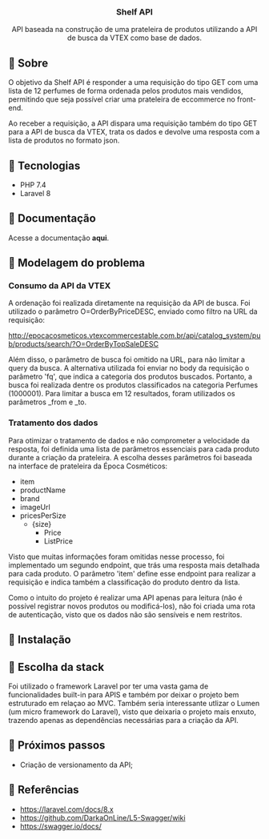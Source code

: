 <h3 align="center">Shelf API</h3>

<p align="center">
   API baseada na construção de uma prateleira de produtos utilizando a API de busca da VTEX como base de dados.
</p>

## :pushpin: Sobre

O objetivo da Shelf API é responder a uma requisição do tipo GET com uma lista de 12 perfumes de forma ordenada pelos produtos mais vendidos, permitindo que seja possível criar uma prateleira de eccommerce no front-end.

Ao receber a requisição, a API dispara uma requisição também do tipo GET para a API de busca da VTEX, trata os dados e devolve uma resposta com a lista de produtos no formato json.

## :pushpin: Tecnologias
- PHP 7.4
- Laravel 8

## :pushpin: Documentação
Acesse a documentação <b>aqui</b>.

## :pushpin: Modelagem do problema
### Consumo da API da VTEX

A ordenação foi realizada diretamente na requisição da API de busca. Foi utilizado o parâmetro O=OrderByPriceDESC, enviado como filtro na URL da requisição:

http://epocacosmeticos.vtexcommercestable.com.br/api/catalog_system/pub/products/search/?O=OrderByTopSaleDESC

Além disso, o parâmetro de busca foi omitido na URL, para não limitar a query da busca. A alternativa utilizada foi enviar no body da requisição o parâmetro 'fq', que indica a categoria dos produtos buscados. Portanto, a busca foi realizada dentre os produtos classificados na categoria Perfumes (1000001).
Para limitar a busca em 12 resultados, foram utilizados os parâmetros _from e _to.

### Tratamento dos dados
Para otimizar o tratamento de dados e não comprometer a velocidade da resposta, foi definida uma lista de parâmetros essenciais para cada produto durante a criação da prateleira. A escolha desses parâmetros foi baseada na interface de prateleira da Época Cosméticos:

- item
- productName
- brand
- imageUrl
- pricesPerSize
  - {size}
      - Price
      - ListPrice

Visto que muitas informações foram omitidas nesse processo, foi implementado um segundo endpoint, que trás uma resposta mais detalhada para cada produto. O parâmetro 'item' define esse endpoint para realizar a requisição e indica também a classificação do produto dentro da lista.

Como o intuito do projeto é realizar uma API apenas para leitura (não é possível registrar novos produtos ou modificá-los), não foi criada uma rota de autenticação, visto que os dados não são sensíveis e nem restritos.

## :pushpin: Instalação

## :pushpin: Escolha da stack

Foi utilizado o framework Laravel por ter uma vasta gama de funcionalidades built-in para APIS e também por deixar o projeto bem estruturado em relaçao ao MVC. Também seria interessante utlizar o Lumen (um micro framework do Laravel), visto que deixaria o projeto mais enxuto, trazendo apenas as dependências necessárias para a criação da API.


## :pushpin: Próximos passos
- Criação de versionamento da API;

## :pushpin: Referências
- https://laravel.com/docs/8.x
- https://github.com/DarkaOnLine/L5-Swagger/wiki
- https://swagger.io/docs/
